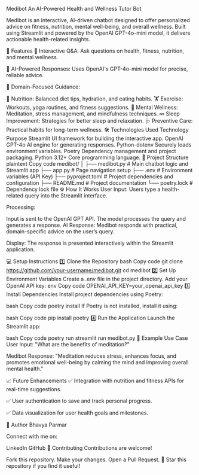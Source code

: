 Medibot
An AI-Powered Health and Wellness Tutor Bot

Medibot is an interactive, AI-driven chatbot designed to offer personalized advice on fitness, nutrition, mental well-being, and overall wellness. Built using Streamlit and powered by the OpenAI GPT-4o-mini model, it delivers actionable health-related insights.

🚀 Features
🔹 Interactive Q&A: Ask questions on health, fitness, nutrition, and mental wellness.

🔹 AI-Powered Responses: Uses OpenAI's GPT-4o-mini model for precise, reliable advice.

🔹 Domain-Focused Guidance:

🥗 Nutrition: Balanced diet tips, hydration, and eating habits.
🏋️ Exercise: Workouts, yoga routines, and fitness suggestions.
🧘 Mental Wellness: Meditation, stress management, and mindfulness techniques.
💤 Sleep Improvement: Strategies for better sleep and relaxation.
🩺 Preventive Care: Practical habits for long-term wellness.
🛠 Technologies Used
Technology	Purpose
Streamlit	UI framework for building the interactive app.
OpenAI GPT-4o	AI engine for generating responses.
Python-dotenv	Securely loads environment variables.
Poetry	Dependency management and project packaging.
Python 3.12+	Core programming language.
📂 Project Structure
plaintext
Copy code
medibot/
│
├── medibot.py           # Main chatbot logic and Streamlit app
├── app.py               # Page navigation setup
├── .env                 # Environment variables (API Key)
├── pyproject.toml       # Project dependencies and configuration
├── README.md            # Project documentation
└── poetry.lock          # Dependency lock file
⚙️ How It Works
User Input:
Users type a health-related query into the Streamlit interface.

Processing:

Input is sent to the OpenAI GPT API.
The model processes the query and generates a response.
AI Response:
Medibot responds with practical, domain-specific advice on the user’s query.

Display:
The response is presented interactively within the Streamlit application.

💻 Setup Instructions
1️⃣ Clone the Repository
bash
Copy code
git clone https://github.com/your-username/medibot.git
cd medibot
2️⃣ Set Up Environment Variables
Create a .env file in the project directory.
Add your OpenAI API key:
env
Copy code
OPENAI_API_KEY=your_openai_api_key
3️⃣ Install Dependencies
Install project dependencies using Poetry:

bash
Copy code
poetry install
If Poetry is not installed, install it using:

bash
Copy code
pip install poetry
4️⃣ Run the Application
Launch the Streamlit app:

bash
Copy code
poetry run streamlit run medibot.py
📝 Example Use Case
User Input:
"What are the benefits of meditation?"

Medibot Response:
"Meditation reduces stress, enhances focus, and promotes emotional well-being by calming the mind and improving overall mental health."

📈 Future Enhancements
✅ Integration with nutrition and fitness APIs for real-time suggestions.

✅ User authentication to save and track personal progress.

✅ Data visualization for user health goals and milestones.

👤 Author
Bhavya Parmar

Connect with me on:

LinkedIn
GitHub
🤝 Contributing
Contributions are welcome!

Fork this repository.
Make your changes.
Open a Pull Request.
🌟 Star this repository if you find it useful!
